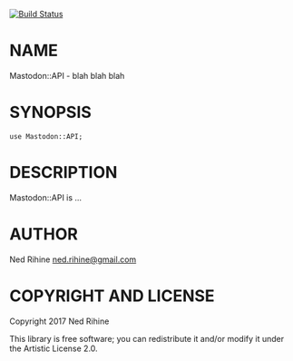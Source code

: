 [![Build Status](https://travis-ci.org/noqisofon/p6-Mastodon-API.svg?branch=master)](https://travis-ci.org/noqisofon/p6-Mastodon-API)

NAME
====

Mastodon::API - blah blah blah

SYNOPSIS
========

    use Mastodon::API;

DESCRIPTION
===========

Mastodon::API is ...

AUTHOR
======

Ned Rihine <ned.rihine@gmail.com>

COPYRIGHT AND LICENSE
=====================

Copyright 2017 Ned Rihine

This library is free software; you can redistribute it and/or modify it under the Artistic License 2.0.
